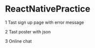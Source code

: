 # ReactNativePractice

1 Tast sign up page with error message

2 Tast poster with json

3  Online chat
